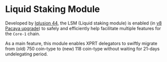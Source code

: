 # Liquid Staking Module

Developed by [Iqlusion 44](https://twitter.com/iqlusioninc), the LSM (Liquid staking module) is enabled (in [v8 Pacaya upgrade](https://www.mintscan.io/persistence/proposals/42)) to safely and efficiently help facilitate multiple features for the `Core-1` chain.&#x20;

As a main feature, this module enables XPRT delegators to swiftly migrate from (old) 750 coin-type to (new) 118 coin-type without waiting for 21-days undelegating period.&#x20;

